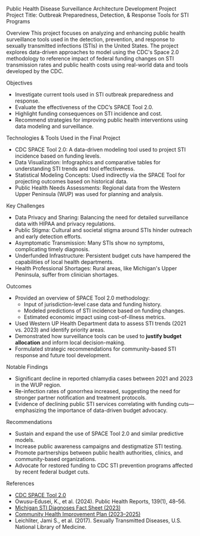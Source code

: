 Public Health Disease Surveillance Architecture Development Project
Project Title: Outbreak Preparedness, Detection, & Response Tools for STI Programs

Overview
This project focuses on analyzing and enhancing public health surveillance tools used in the detection, prevention, and response to sexually transmitted infections (STIs) in the United States. The project explores data-driven approaches to model using the CDC's Space 2.0 methodology to reference impact of federal funding changes on STI transmission rates and public health costs using real-world data and tools developed by the CDC.

Objectives
- Investigate current tools used in STI outbreak preparedness and response.
- Evaluate the effectiveness of the CDC’s SPACE Tool 2.0.
- Highlight funding consequences on STI incidence and cost.
- Recommend strategies for improving public health interventions using data modeling and surveillance.

Technologies & Tools Used in the Final Project
- CDC SPACE Tool 2.0: A data-driven modeling tool used to project STI incidence based on funding levels.
- Data Visualization: Infographics and comparative tables for understanding STI trends and tool effectiveness.
- Statistical Modeling Concepts: Used indirectly via the SPACE Tool for projecting outcomes based on historical data.
- Public Health Needs Assessments: Regional data from the Western Upper Peninsula (WUP) was used for planning and analysis.

Key Challenges
- Data Privacy and Sharing: Balancing the need for detailed surveillance data with HIPAA and privacy regulations.
- Public Stigma: Cultural and societal stigma around STIs hinder outreach and early detection efforts.
- Asymptomatic Transmission: Many STIs show no symptoms, complicating timely diagnosis.
- Underfunded Infrastructure: Persistent budget cuts have hampered the capabilities of local health departments.
- Health Professional Shortages: Rural areas, like Michigan's Upper Peninsula, suffer from clinician shortages.

Outcomes
- Provided an overview of SPACE Tool 2.0 methodology:
  - Input of jurisdiction-level case data and funding history.
  - Modeled predictions of STI incidence based on funding changes.
  - Estimated economic impact using cost-of-illness metrics.
- Used Western UP Health Department data to assess STI trends (2021 vs. 2023) and identify priority areas.
- Demonstrated how surveillance tools can be used to **justify budget allocation** and inform local decision-making.
- Formulated strategic recommendations for community-based STI response and future tool development.

Notable Findings
- Significant decline in reported chlamydia cases between 2021 and 2023 in the WUP region.
- Re-infection rates of gonorrhea increased, suggesting the need for stronger partner notification and treatment protocols.
- Evidence of declining public STI services correlating with funding cuts—emphasizing the importance of data-driven budget advocacy.

Recommendations
- Sustain and expand the use of SPACE Tool 2.0 and similar predictive models.
- Increase public awareness campaigns and destigmatize STI testing.
- Promote partnerships between public health authorities, clinics, and community-based organizations.
- Advocate for restored funding to CDC STI prevention programs affected by recent federal budget cuts.

References
- [CDC SPACE Tool 2.0](https://www.cdc.gov/sti/php/sti-program-resources/space-tool.html)
- Owusu-Edusei, K., et al. (2024). Public Health Reports, 139(1), 48–56.
- [Michigan STI Diagnoses Fact Sheet (2023)](https://www.michigan.gov/mdhhs/-/media/Project/Websites/mdhhs/Keeping-Michigan-Healthy/HIVSTI/Data-and-Statistics/2023/2023-STIs-in-Michigan-Fact-Sheet.pdf)
- [Community Health Improvement Plan (2023–2025)](https://www.wupdhd.org/wp-content/uploads/2024/07/Community-Health-Improvement-Plan-2023-2025.pdf)
- Leichliter, Jami S., et al. (2017). Sexually Transmitted Diseases, U.S. National Library of Medicine.
